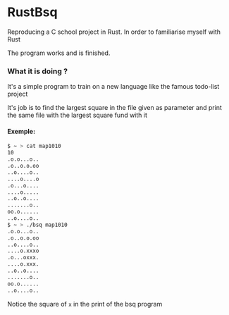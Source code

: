 # RustBsq

Reproducing a C school project in Rust. In order to familiarise myself with Rust

The program works and is finished.

### What it is doing ?

It's a simple program to train on a new language like the famous todo-list project

It's job is to find the largest square in the file given as parameter and print the same file with the largest square fund with it

#### Exemple:

```bash
$ ~ > cat map1010
10
.o.o...o..
.o..o.o.oo
..o....o..
....o....o
.o...o....
....o.....
..o..o....
.......o..
oo.o......
..o....o..
$ ~ > ./bsq map1010
.o.o...o..
.o..o.o.oo
..o....o..
....o.xxxo
.o...oxxx.
....o.xxx.
..o..o....
.......o..
oo.o......
..o....o..

```
Notice the square of `x` in the print of the bsq program
